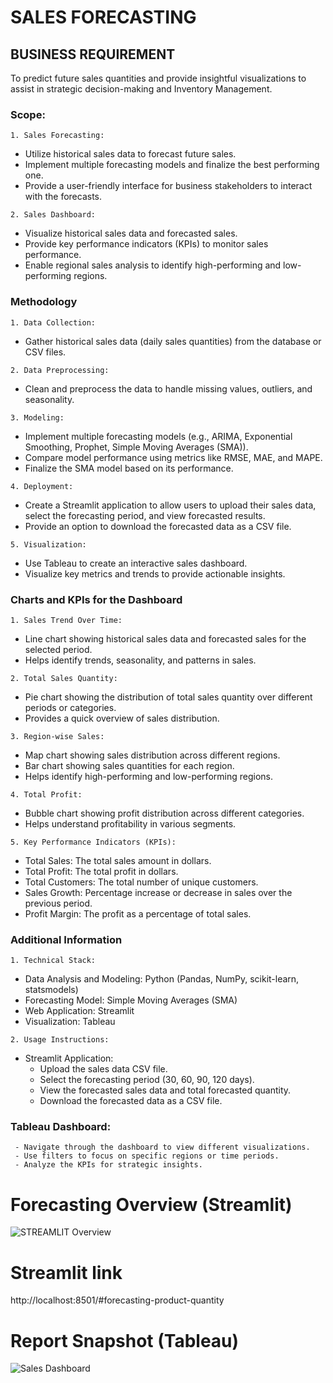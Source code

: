# SALES FORECASTING


## BUSINESS REQUIREMENT
To predict future sales quantities and provide insightful visualizations to assist in strategic decision-making and Inventory Management.

### Scope:
    1. Sales Forecasting:
   - Utilize historical sales data to forecast future sales.
   - Implement multiple forecasting models and finalize the best performing one.
   - Provide a user-friendly interface for business stakeholders to interact with the forecasts.

    2. Sales Dashboard:
   - Visualize historical sales data and forecasted sales.
   - Provide key performance indicators (KPIs) to monitor sales performance.
   - Enable regional sales analysis to identify high-performing and low-performing regions.

### Methodology

    1. Data Collection:
   - Gather historical sales data (daily sales quantities) from the database or CSV files.

    2. Data Preprocessing:
   - Clean and preprocess the data to handle missing values, outliers, and seasonality.

    3. Modeling:
   - Implement multiple forecasting models (e.g., ARIMA, Exponential Smoothing, Prophet, Simple Moving Averages (SMA)).
   - Compare model performance using metrics like RMSE, MAE, and MAPE.
   - Finalize the SMA model based on its performance.

    4. Deployment:
   - Create a Streamlit application to allow users to upload their sales data, select the forecasting period, and view forecasted results.
   - Provide an option to download the forecasted data as a CSV file.

    5. Visualization:
   - Use Tableau to create an interactive sales dashboard.
   - Visualize key metrics and trends to provide actionable insights.

### Charts and KPIs for the Dashboard

    1. Sales Trend Over Time:
   - Line chart showing historical sales data and forecasted sales for the selected period.
   - Helps identify trends, seasonality, and patterns in sales.

    2. Total Sales Quantity:
   - Pie chart showing the distribution of total sales quantity over different periods or categories.
   - Provides a quick overview of sales distribution.

    3. Region-wise Sales:
   - Map chart showing sales distribution across different regions.
   - Bar chart showing sales quantities for each region.
   - Helps identify high-performing and low-performing regions.

    4. Total Profit:
   - Bubble chart showing profit distribution across different categories.
   - Helps understand profitability in various segments.

    5. Key Performance Indicators (KPIs):
   - Total Sales: The total sales amount in dollars.
   - Total Profit: The total profit in dollars.
   - Total Customers: The total number of unique customers.
   - Sales Growth: Percentage increase or decrease in sales over the previous period.
   - Profit Margin: The profit as a percentage of total sales.

### Additional Information

    1. Technical Stack:
   - Data Analysis and Modeling: Python (Pandas, NumPy, scikit-learn, statsmodels)
   - Forecasting Model: Simple Moving Averages (SMA)
   - Web Application: Streamlit
   - Visualization: Tableau

    2. Usage Instructions:
   - Streamlit Application:
     - Upload the sales data CSV file.
     - Select the forecasting period (30, 60, 90, 120 days).
     - View the forecasted sales data and total forecasted quantity.
     - Download the forecasted data as a CSV file.

### Tableau Dashboard:
     - Navigate through the dashboard to view different visualizations.
     - Use filters to focus on specific regions or time periods.
     - Analyze the KPIs for strategic insights.


# Forecasting Overview (Streamlit)

![STREAMLIT Overview](https://github.com/user-attachments/assets/8c79d29d-25c1-4956-81ea-86ae387fd392)

# Streamlit link
http://localhost:8501/#forecasting-product-quantity

# Report Snapshot (Tableau)

![Sales Dashboard](https://github.com/user-attachments/assets/6473fcba-8139-4efc-aaf5-f59abe2c1553)
